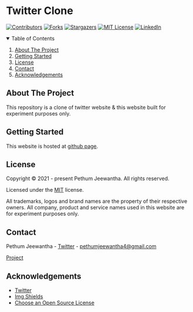 # Twitter Clone

[![Contributors][contributors-shield]][contributors-url]
[![Forks][forks-shield]][forks-url]
[![Stargazers][stars-shield]][stars-url]
[![MIT License][license-shield]][license-url]
[![LinkedIn][linkedin-shield]][linkedin-url]

<details open="open">
  <summary>Table of Contents</summary>
  <ol>
    <li>
      <a href="#about-the-project">About The Project</a>
    </li>
    <li>
      <a href="#getting-started">Getting Started</a>
    </li>
    <li><a href="#license">License</a></li>
    <li><a href="#contact">Contact</a></li>
    <li><a href="#acknowledgements">Acknowledgements</a></li>
  </ol>
</details>

## About The Project

This repository is a clone of twitter website & this website built for experiment purposes only.

## Getting Started

This website is hosted at [github page](https://pethum-jeewantha.github.io/vanilla-html-css-twitter-clone/).

## License

Copyright &copy; 2021 - present Pethum Jeewantha. All rights reserved.

Licensed under the [MIT](LICENSE.txt) license.

All trademarks, logos and brand names are the property of their respective owners. All company, product and service names used in this website are for experiment purposes only.

## Contact

Pethum Jeewantha - [Twitter](https://twitter.com/JeewanthaPethum?s=08) - pethumjeewantha4@gmail.com

[Project](https://github.com/Pethum-Jeewantha/vanilla-html-css-twitter-clone.git)

## Acknowledgements

* [Twitter](https://twitter.com/?lang=en)
* [Img Shields](https://shields.io)
* [Choose an Open Source License](https://choosealicense.com)

[contributors-shield]: https://img.shields.io/github/contributors/Pethum-Jeewantha/vanilla-html-css-twitter-clone.svg?style=for-the-badge

[contributors-url]: https://github.com/Pethum-Jeewantha/vanilla-html-css-twitter-clone/graphs/contributors

[forks-shield]: https://img.shields.io/github/forks/Pethum-Jeewantha/vanilla-html-css-twitter-clone.svg?style=for-the-badge

[forks-url]: https://github.com/Pethum-Jeewantha/vanilla-html-css-twitter-clone/network/members

[stars-shield]: https://img.shields.io/github/stars/Pethum-Jeewantha/vanilla-html-css-twitter-clone.svg?style=for-the-badge

[stars-url]: https://github.com/Pethum-Jeewantha/vanilla-html-css-twitter-clone/stargazers

[license-shield]: https://img.shields.io/github/license/Pethum-Jeewantha/vanilla-html-css-twitter-clone.svg?style=for-the-badge

[license-url]: https://github.com/Pethum-Jeewantha/vanilla-html-css-twitter-clone/blob/master/LICENSE.txt

[linkedin-shield]: https://img.shields.io/badge/-LinkedIn-black.svg?style=for-the-badge&logo=linkedin&colorB=555

[linkedin-url]: https://www.linkedin.com/in/pethum-jeewantha-7b70aa1b1
